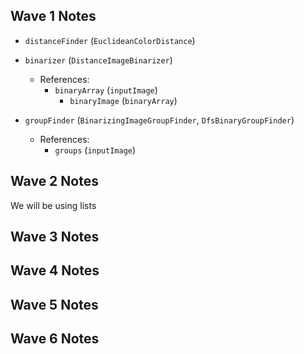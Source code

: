 ## Wave 1 Notes

- `distanceFinder` (`EuclideanColorDistance`)

- `binarizer` (`DistanceImageBinarizer`)
  - References: 
    - `binaryArray` (`inputImage`)
      - `binaryImage` (`binaryArray`)

- `groupFinder` (`BinarizingImageGroupFinder`, `DfsBinaryGroupFinder`)
  - References:
    - `groups` (`inputImage`)

## Wave 2 Notes

We will be using lists

## Wave 3 Notes

## Wave 4 Notes

## Wave 5 Notes

## Wave 6 Notes

